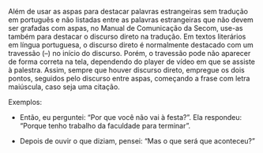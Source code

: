 Além de usar as aspas para destacar palavras estrangeiras sem tradução em português e não listadas entre as palavras estrangeiras que não devem ser grafadas com aspas, no Manual de Comunicação da Secom, use-as também para destacar o discurso direto na tradução. Em textos literários em língua portuguesa, o discurso direto é normalmente destacado com um travessão   (–) no início do discurso. Porém, o travessão pode não aparecer de forma correta na tela, dependendo do player de vídeo em que se assiste à palestra. Assim, sempre que houver discurso direto, empregue os dois pontos, seguidos pelo discurso entre aspas, começando a frase com letra maiúscula, caso seja uma citação.

Exemplos:

- Então, eu perguntei: “Por que você não vai à festa?”. Ela respondeu: “Porque tenho trabalho da faculdade para terminar”.

- Depois de ouvir o que diziam, pensei: “Mas o que será que aconteceu?”
